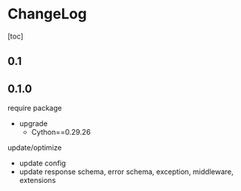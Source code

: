 # ChangeLog

[toc]

## 0.1

## 0.1.0

require package

- upgrade
  - Cython==0.29.26

update/optimize

- update config
- update response schema, error schema, exception, middleware, extensions
